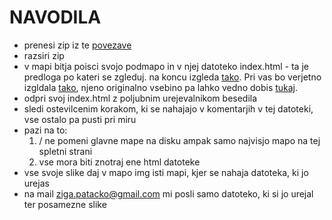 NAVODILA
========

- prenesi zip iz te <a href="https://github.com/The-C-Code/BIO-Site/archive/gh-pages.zip"> povezave</a>
- razsiri zip
- v mapi bitja poisci svojo podmapo in v njej datoteko index.html - ta je predloga po kateri se zgleduj. na koncu izgleda <a href="http://arbitrator-emma-88521.bitballoon.com/bitja/evkarionti/zivali/mnogoclenarji/kolobarniki/"> tako</a>. Pri vas bo verjetno izgldala <a href="http://the-c-code.github.io/BIO-Site/bitja/evkarionti/zivali/mnogoclenarji/kolobarniki/">tako</a>, njeno originalno vsebino pa lahko vedno dobis <a href="https://raw.githubusercontent.com/The-C-Code/BIO-Site/gh-pages/bitja/evkarionti/zivali/mnogoclenarji/kolobarniki/index.html">tukaj</a>.
- odpri svoj index.html z poljubnim urejevalnikom besedila
- sledi ostevilcenim korakom, ki se nahajajo v komentarjih v tej datoteki, vse ostalo pa pusti pri miru
- pazi na to:
    1. / ne pomeni glavne mape na disku ampak samo najvisjo mapo na tej spletni strani
    2. vse mora biti znotraj ene html datoteke
- vse svoje slike daj v mapo img isti mapi, kjer se nahaja datoteka, ki jo urejas
- na mail ziga.patacko@gmail.com mi posli samo datoteko, ki si jo urejal ter posamezne slike

